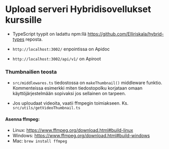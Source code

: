 # Upload serveri Hybridisovellukset kurssille

- TypeScript tyypit on ladattu npm:llä https://github.com/Elliriskala/hybrid-types reposta.

- `http://localhost:3002/` enpointissa on Apidoc

- `http://localhost:3002/api/v1/` on Apiroot

### Thumbnailien teosta

- `src/middlewares.ts` tiedostossa on `makeThumbnail()` middleware funktio. Kommenteissa esimerkki miten tiedostopolku korjataan omaan käyttöjärjestelmään sopivaksi jos sellainen on tarpeen.

- Jos uploudaat videoita, vaatii ffmpegin toimiakseen. Ks. `src/utils/getVideoThumbnail.ts`

#### Asenna ffmpeg:

- Linux: https://www.ffmpeg.org/download.html#build-linux
- Windows: https://www.ffmpeg.org/download.html#build-windows
- Mac: `brew install ffmpeg`
